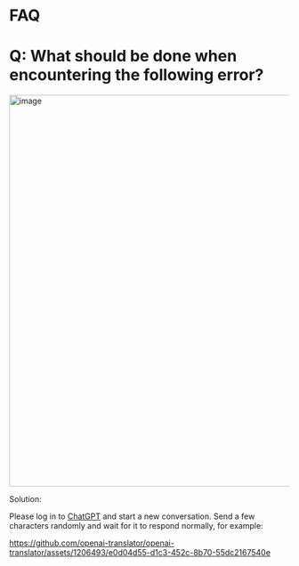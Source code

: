FAQ
===

# Q: What should be done when encountering the following error?

<img width="704" alt="image" src="https://github.com/openai-translator/openai-translator/assets/1206493/be75f564-21ba-4531-8875-7cd5e8bc554b">

Solution:

  Please log in to [ChatGPT](https://chat.openai.com/) and start a new conversation. Send a few characters randomly and wait for it to respond normally, for example:

  https://github.com/openai-translator/openai-translator/assets/1206493/e0d04d55-d1c3-452c-8b70-55dc2167540e
